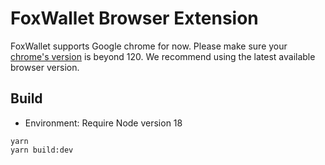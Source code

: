 # FoxWallet Browser Extension

FoxWallet supports Google chrome for now. Please make sure your [chrome's version](chrome://settings/help) is beyond 120. We recommend using the latest available browser version.

## Build

- Environment: Require Node version 18

```shell
yarn
yarn build:dev
```
